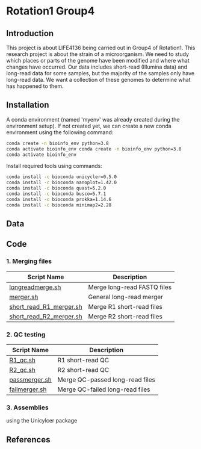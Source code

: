 # Rotation1 Group4
## Introduction
This project is about LIFE4136 being carried out in Group4 of Rotation1. This research project is about the strain of a microorganism. We need to study which places or parts of the genome have been modified and where what changes have occurred. Our data includes short-read (Illumina data) and long-read data for some samples, but the majority of the samples only have long-read data. We want a collection of these genomes to determine what has happened to them.
## Installation
A conda environment (named 'myenv' was already created during the environment setup). If not created yet, we can create a new conda environment using the following command:

```bash
conda create -n bioinfo_env python=3.8
conda activate bioinfo_env conda create -n bioinfo_env python=3.8
conda activate bioinfo_env
```
Install required tools using commands:
```bash
conda install -c bioconda unicycler=0.5.0
conda install -c bioconda nanoplot=1.42.0
conda install -c bioconda quast=5.2.0
conda install -c bioconda busco=5.7.1
conda install -c bioconda prokka=1.14.6
conda install -c bioconda minimap2=2.28
```
## Data

## Code
### 1. Merging files
| Script Name                                      | Description                     |
|--------------------------------------------------|----------------------------------|
| [longreadmerge.sh](/merger/longreadmerge.sh) | Merge long-read FASTQ files    |
| [merger.sh](/merged_files/merger/merger.sh)   | General long-read merger        |
| [short_read_R1_merger.sh](/merged_files/merger/short_read_R1_merger.sh) | Merge R1 short-read files       |
| [short_read_R2_merger.sh](/merged_files/merger/short_read_R2_merger.sh) | Merge R2 short-read files       |
### 2. QC testing
| Script Name                                      | Description                     |
|--------------------------------------------------|----------------------------------|
| [R1_qc.sh](/merged_files/merger/R1_qc.sh)     | R1 short-read QC                |
| [R2_qc.sh](/merged_files/merger/R2_qc.sh)     | R2 short-read QC                |
| [passmerger.sh](/merged_files/merger/passmerger.sh) | Merge QC-passed long-read files |
| [failmerger.sh](/merged_files/merger/failmerger.sh) | Merge QC-failed long-read files |
### 3. Assemblies
using the Unicylcer package

## References
